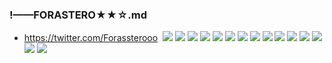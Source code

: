 ### !——FORASTERO★★☆.md
- https://twitter.com/Forassterooo
![]()
![](https://pbs.twimg.com/media/EDpsCtzXYAAGWxh?format=jpg&name=4096x4096)
![](https://pbs.twimg.com/media/EDP5HaLXkAAfHn2?format=jpg&name=4096x4096)
![](https://pbs.twimg.com/media/ECxGcOjX4AIHRHS?format=jpg&name=4096x4096)
![](https://pbs.twimg.com/media/ECm0BQ1XUAAP6zT?format=jpg&name=4096x4096)
![](https://pbs.twimg.com/media/ECDCJORXUAELvLw?format=jpg&name=4096x4096)
![](https://pbs.twimg.com/media/EBkB6vwWsAM9cPf?format=jpg&name=4096x4096)
![](https://pbs.twimg.com/media/EBkB6vyXYAAtDs8?format=jpg&name=4096x4096)
![](https://pbs.twimg.com/media/EBFK_DLWsAE-SB_?format=jpg&name=4096x4096)
![](https://pbs.twimg.com/media/EA1tSN3WkAA0LcZ?format=jpg&name=4096x4096)
![](https://pbs.twimg.com/media/EAwLaGpX4AAa6NT?format=jpg&name=4096x4096)
![](https://pbs.twimg.com/media/D_Jh2b7WwAI-Bxp?format=jpg&name=4096x4096)
![](https://pbs.twimg.com/media/D-_FUkvWwAAX_52?format=jpg&name=4096x4096)
![](https://pbs.twimg.com/media/D-lY1PrW4AEY-KY?format=jpg&name=4096x4096)
![](https://pbs.twimg.com/media/D9xuI0FWwAAwjWG?format=jpg&name=4096x4096)
![](https://pbs.twimg.com/media/D7M8HNKXYAMMLSG?format=jpg&name=4096x4096)
